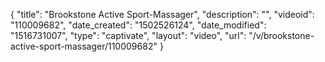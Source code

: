 {
    "title": "Brookstone Active Sport-Massager",
    "description": "",
    "videoid": "110009682",
    "date_created": "1502526124",
    "date_modified": "1516731007",
    "type": "captivate",
    "layout": "video",
    "url": "\/v\/brookstone-active-sport-massager\/110009682"
}